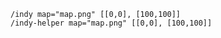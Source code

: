 ```stscript
/indy map="map.png" [[0,0], [100,100]]
/indy-helper map="map.png" [[0,0], [100,100]]
```
